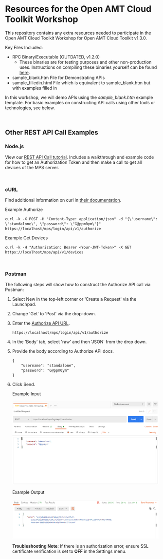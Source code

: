 # Resources for the Open AMT Cloud Toolkit Workshop

This repository contains any extra resources needed to participate in the Open AMT Cloud Toolkit Workshop for Open AMT Cloud Toolkit v1.3.0.

Key Files Included:
- RPC Binary/Executable (OUTDATED, v1.2.0)
    - These binaries are for testing purposes and other non-production uses. Instructions on compiling these binaries yourself can be found [here](https://open-amt-cloud-toolkit.github.io/docs/1.3/General/buildRPC/).
- sample_blank.htm File for Demonstrating APIs
- sample_filledin.html File which is equivalent to sample_blank.htm but with examples filled in

In this workshop, we will demo APIs using the *sample_blank.htm* example template. For basic examples on constructing API calls using other tools or technologies, see below.

<br>

## Other REST API Call Examples

### Node.js

View our [REST API Call tutorial](https://open-amt-cloud-toolkit.github.io/docs/1.3/Tutorials/apiTutorial/). Includes a walkthrough and example code for how to get an Authorization Token and then make a call to get all devices of the MPS server.

<br>

### cURL

Find additional information on curl in [their documentation](https://curl.se/docs/manpage.html).

Example Authorize
```
curl -k -X POST -H "Content-Type: application/json" -d "{\"username\": \"standalone\", \"password\": \"G@ppm0ym\"}" https://localhost/mps/login/api/v1/authorize
```

Example Get Devices
```
curl -k -H "Authorization: Bearer <Your-JWT-Token>" -X GET https://localhost/mps/api/v1/devices
```

<br>

### Postman

The following steps will show how to construct the Authorize API call via Postman:

1. Select New in the top-left corner or 'Create a Request' via the Launchpad.

2. Change 'Get' to 'Post' via the drop-down.

3. Enter the [Authorize API URL](https://app.swaggerhub.com/apis-docs/rbheopenamt/mps/1.3.0#/Auth/post_api_v1_authorize).

    ```
    https://localhost/mps/login/api/v1/authorize
    ```

4. In the 'Body' tab, select 'raw' and then 'JSON' from the drop down.

5. Provide the body according to Authorize API docs.

    ```
    {
        "username": "standalone",
        "password": "G@ppm0ym"
    }
    ```

6. Click Send.

    Example Input

    ![input](./assets/postman_auth_input.PNG)

    Example Output

    ![input](./assets/postman_auth_output.PNG)

    **Troubleshooting Note:** If there is an authorization error, ensure SSL certificate verification is set to **OFF** in the Settings menu.
